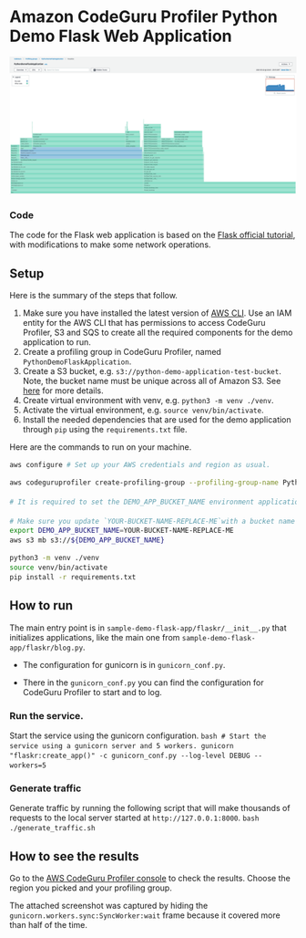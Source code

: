 # Amazon CodeGuru Profiler Python Demo Flask Web Application

![CodeGuru Profiler Console Screenshot](resources/CodeGuruProfilerPythonScreenshotDemoFlask.png)

### Code

The code for the Flask web application is based on the [Flask official tutorial](https://flask.palletsprojects.com/en/1.1.x/tutorial/), with modifications to make some network operations.

## Setup

Here is the summary of the steps that follow.

1. Make sure you have installed the latest version of [AWS CLI](https://docs.aws.amazon.com/cli/latest/userguide/cli-chap-welcome.html).
Use an IAM entity for the AWS CLI that has permissions to access CodeGuru Profiler, S3 and SQS to create all the required components for the demo application to run.
2. Create a profiling group in CodeGuru Profiler, named `PythonDemoFlaskApplication`.
3. Create a S3 bucket, e.g. `s3://python-demo-application-test-bucket`. Note, the bucket name must be unique across all of Amazon S3.
See [here](https://docs.aws.amazon.com/cli/latest/reference/s3/mb.html) for more details.
5. Create virtual environment with venv, e.g. `python3 -m venv ./venv`.
6. Activate the virtual environment, e.g. `source venv/bin/activate`.
7. Install the needed dependencies that are used for the demo application through `pip` using the `requirements.txt` file.

Here are the commands to run on your machine.

```bash
aws configure # Set up your AWS credentials and region as usual.
```

```bash
aws codeguruprofiler create-profiling-group --profiling-group-name PythonDemoFlaskApplication

# It is required to set the DEMO_APP_BUCKET_NAME environment applications for later running the demo application.

# Make sure you update `YOUR-BUCKET-NAME-REPLACE-ME`with a bucket name that is unique across all of Amazon S3.
export DEMO_APP_BUCKET_NAME=YOUR-BUCKET-NAME-REPLACE-ME
aws s3 mb s3://${DEMO_APP_BUCKET_NAME}
```

```bash
python3 -m venv ./venv
source venv/bin/activate
pip install -r requirements.txt
```

## How to run

The main entry point is in `sample-demo-flask-app/flaskr/__init__.py` that initializes applications, like the main one from `sample-demo-flask-app/flaskr/blog.py`.

* The configuration for gunicorn is in `gunicorn_conf.py`.

* There in the `gunicorn_conf.py` you can find the configuration for CodeGuru Profiler to start and to log.

### Run the service.

Start the service using the gunicorn configuration.
    ```bash
    # Start the service using a gunicorn server and 5 workers.
    gunicorn "flaskr:create_app()" -c gunicorn_conf.py --log-level DEBUG --workers=5
    ```

### Generate traffic

Generate traffic by running the following script that will make thousands of requests to the local server started at `http://127.0.0.1:8000`.
    ```bash
    ./generate_traffic.sh
    ```

## How to see the results

Go to the [AWS CodeGuru Profiler console](https://console.aws.amazon.com/codeguru/profiler) to check the results. Choose the region you picked and your profiling group.

The attached screenshot was captured by hiding the `gunicorn.workers.sync:SyncWorker:wait` frame because it covered more than half of the time.
```
